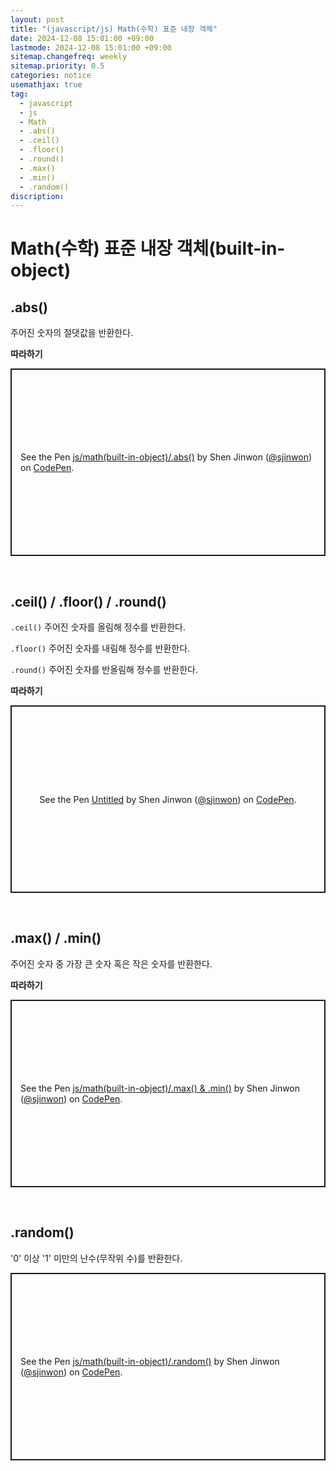 ```yaml
---
layout: post
title: "(javascript/js) Math(수학) 표준 내장 객체"
date: 2024-12-08 15:01:00 +09:00
lastmode: 2024-12-08 15:01:00 +09:00
sitemap.changefreq: weekly
sitemap.priority: 0.5
categories: notice
usemathjax: true
tag:
  - javascript
  - js
  - Math
  - .abs()
  - .ceil()
  - .floor()
  - .round()
  - .max()
  - .min()
  - .random()
discription:
---
```


# Math(수학) 표준 내장 객체(built-in-object)

## .abs()

주어진 숫자의 절댓값을 반환한다.

**따라하기**

<p class="codepen" data-height="300" data-default-tab="js,result" data-slug-hash="ByBKrLv" data-pen-title="js/math(built-in-object)/.abs()" data-user="sjinwon" style="height: 300px; box-sizing: border-box; display: flex; align-items: center; justify-content: center; border: 2px solid; margin: 1em 0; padding: 1em;">
  <span>See the Pen <a href="https://codepen.io/sjinwon/pen/ByBKrLv">
  js/math(built-in-object)/.abs()</a> by Shen Jinwon (<a href="https://codepen.io/sjinwon">@sjinwon</a>)
  on <a href="https://codepen.io">CodePen</a>.</span>
</p>
<script async src="https://cpwebassets.codepen.io/assets/embed/ei.js"></script>

<br>

## .ceil() / .floor() / .round()

`.ceil()` 주어진 숫자를 올림해 정수를 반환한다.

`.floor()` 주어진 숫자를 내림해 정수를 반환한다.

`.round()` 주어진 숫자를 반올림해 정수를 반환한다.

**따라하기**

<p class="codepen" data-height="300" data-default-tab="js,result" data-slug-hash="EaYKENZ" data-pen-title="Untitled" data-user="sjinwon" style="height: 300px; box-sizing: border-box; display: flex; align-items: center; justify-content: center; border: 2px solid; margin: 1em 0; padding: 1em;">
  <span>See the Pen <a href="https://codepen.io/sjinwon/pen/EaYKENZ">
  Untitled</a> by Shen Jinwon (<a href="https://codepen.io/sjinwon">@sjinwon</a>)
  on <a href="https://codepen.io">CodePen</a>.</span>
</p>
<script async src="https://cpwebassets.codepen.io/assets/embed/ei.js"></script>

<br>

## .max() / .min()

주어진 숫자 중 가장 큰 숫자 혹은 작은 숫자를 반환한다.

**따라하기**

<p class="codepen" data-height="300" data-default-tab="js,result" data-slug-hash="bNbpvBJ" data-pen-title="js/math(built-in-object)/.max() &amp;amp; .min()" data-user="sjinwon" style="height: 300px; box-sizing: border-box; display: flex; align-items: center; justify-content: center; border: 2px solid; margin: 1em 0; padding: 1em;">
  <span>See the Pen <a href="https://codepen.io/sjinwon/pen/bNbpvBJ">
  js/math(built-in-object)/.max() &amp; .min()</a> by Shen Jinwon (<a href="https://codepen.io/sjinwon">@sjinwon</a>)
  on <a href="https://codepen.io">CodePen</a>.</span>
</p>
<script async src="https://cpwebassets.codepen.io/assets/embed/ei.js"></script>

<br>

## .random()

'0' 이상 '1' 미만의 난수(무작위 수)를 반환한다.

<p class="codepen" data-height="300" data-default-tab="js,result" data-slug-hash="MYgyVJa" data-pen-title="js/math(built-in-object)/.random()" data-user="sjinwon" style="height: 300px; box-sizing: border-box; display: flex; align-items: center; justify-content: center; border: 2px solid; margin: 1em 0; padding: 1em;">
  <span>See the Pen <a href="https://codepen.io/sjinwon/pen/MYgyVJa">
  js/math(built-in-object)/.random()</a> by Shen Jinwon (<a href="https://codepen.io/sjinwon">@sjinwon</a>)
  on <a href="https://codepen.io">CodePen</a>.</span>
</p>
<script async src="https://cpwebassets.codepen.io/assets/embed/ei.js"></script>

<br>
